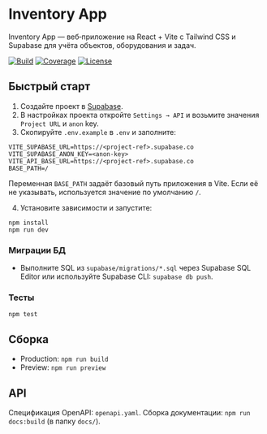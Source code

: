 # Inventory App

Inventory App — веб‑приложение на React + Vite с Tailwind CSS и Supabase для учёта объектов, оборудования и задач.

[![Build](https://github.com/devyjones991-ai/inventory-app/actions/workflows/supabase-migrate.yml/badge.svg)](https://github.com/devyjones991-ai/inventory-app/actions)
[![Coverage](https://img.shields.io/codecov/c/github/devyjones991-ai/inventory-app)](https://codecov.io/gh/devyjones991-ai/inventory-app)
[![License](https://img.shields.io/github/license/devyjones991-ai/inventory-app)](LICENSE)

## Быстрый старт

1. Создайте проект в [Supabase](https://supabase.com/).
2. В настройках проекта откройте `Settings → API` и возьмите значения `Project URL` и `anon` key.
3. Скопируйте `.env.example` в `.env` и заполните:

```
VITE_SUPABASE_URL=https://<project-ref>.supabase.co
VITE_SUPABASE_ANON_KEY=<anon-key>
VITE_API_BASE_URL=https://<project-ref>.supabase.co
BASE_PATH=/
```

Переменная `BASE_PATH` задаёт базовый путь приложения в Vite. Если её не указывать,
используется значение по умолчанию `/`.

4. Установите зависимости и запустите:

```
npm install
npm run dev
```

### Миграции БД

- Выполните SQL из `supabase/migrations/*.sql` через Supabase SQL Editor или используйте Supabase CLI: `supabase db push`.

### Тесты

```
npm test
```

## Сборка

- Production: `npm run build`
- Preview: `npm run preview`

## API

Спецификация OpenAPI: `openapi.yaml`. Сборка документации: `npm run docs:build` (в папку `docs/`).
